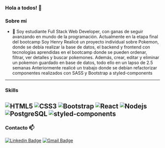 ### Hola a todos! 👋

### Sobre mí
- 💬  Soy estudiante Full Stack Web Developer, con ganas de seguir avanzando en mundo de la programación. Actualmente en la etapa final del bootcamp Soy Henry
Realicé un proyecto individual sobre Pokemon, donde se debía realizar la base de datos, el backend y frontend con tecnologías aprendidas en el bootcamp donde se pueden ordenar, filtrar, ver detalles y buscar pokemones. Además, crear, editar y eliminar un pokemon guardado en base de datos, todo ello en un lapso de 2.5 semanas
Anteriormente realicé un trabajo donde se debían refactorizar componentes realizados con SASS y Bootstrap a styled-components 

---

### Skills
![HTML5](https://img.shields.io/badge/-HTML5-E34F26?style=flat-square&logo=html5&logoColor=white)
![CSS3](https://img.shields.io/badge/-CSS3-1572B6?style=flat-square&logo=css3)
![Bootstrap](https://img.shields.io/badge/-Bootstrap-563D7C?style=flat-square&logo=bootstrap)
![React](https://img.shields.io/badge/-React-black?style=flat-square&logo=react)
![Nodejs](https://img.shields.io/badge/-Nodejs-black?style=flat-square&logo=Node.js)
![PostgreSQL](https://img.shields.io/badge/-PostgreSQL-336791?style=flat-square&logo=postgresql)
![styled-components](https://img.shields.io/badge/%F0%9F%92%85%20styled--components-orange.svg?style=flat-square&colorB=daa357)
---

### Contacto 📫
[![Linkedin Badge](https://img.shields.io/badge/-LinkedIn-blue?style=flat-square&logo=Linkedin&logoColor=white&link=https://www.linkedin.com/in/fran-gonzalez13/)](https://www.linkedin.com/in/fran-gonzalez13/)
[![Gmail Badge](https://img.shields.io/badge/-Gmail-c14438?style=flat-square&logo=Gmail&logoColor=white&link=mailto:fegll87@gmail.com)](mailto:fegll87@gmail.com)